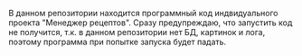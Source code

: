В данном репозитории находится программный код индвидуального проекта "Менеджер рецептов". Сразу предупреждаю, что запустить код не получится, т.к. в данном репозитории нет БД, картинок и лога, поэтому программа при попытке запуска будет падать.
